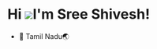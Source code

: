Hi ![](https://user-images.githubusercontent.com/18350557/176309783-0785949b-9127-417c-8b55-ab5a4333674e.gif)I'm Sree Shivesh!
======================================================================================================================================

*   📍  Tamil Nadu🌏




<!--
*   ✉️  You can contact me at [20z348@psgtech.ac.in](mailto:20z348@psgtech.ac.in)
*   ⚡  Abstract & Lo-fi > everything else
*   🎮  abstract & lo-fi >>>-->

